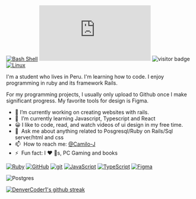 

[![Bash Shell](https://badges.frapsoft.com/bash/v1/bash.png?v=103)](https://github.com/ellerbrock/open-source-badges/)
[![GitHub commits](https://badgen.net/github/commits/Naereen/Strapdown.js)](https://GitHub.com/Naereen/StrapDown.js/commit/)
![visitor badge](https://visitor-badge.glitch.me/badge?page_id=github.com/Camilo-J/Camilo-J&left_text=Visitors)
[![Linux](https://svgshare.com/i/Zhy.svg)](https://svgshare.com/i/Zhy.svg)


I'm a student who lives in Peru. I'm learning how to code. I enjoy programming in ruby and its framework Rails.

For my programming projects, I usually only upload to Github once I make significant progress. My favorite tools for design is Figma. 

- 🔭 I’m currently working on creating websites with rails. 
- 🌱 &nbsp;I’m currently learning Javascript, Typescript and React
- 😀 I like to  code, read, and watch videos of ui design in my free time.
- 💬 &nbsp;Ask me about anything related to Posgresql/Ruby on Rails/Sql server/html and css
- 📫 &nbsp;How to reach me: [@Camilo-J](https://github.com/Camilo-J) 
- ⚡ &nbsp;Fun fact: I :heart: :dog:s, PC Gaming and books

[![Ruby](https://badgen.net/badge/icon/ruby?icon=ruby&label)](https://https://ruby-lang.org/)
[![GitHub](https://badgen.net/badge/icon/github?icon=github&label)](https://github.com)
[![git](https://img.shields.io/badge/--F05032?logo=git&logoColor=ffffff)](http://git-scm.com/)
[![JavaScript](https://img.shields.io/badge/--F7DF1E?logo=javascript&logoColor=000)](https://www.javascript.com/)
[![TypeScript](https://img.shields.io/badge/--3178C6?logo=typescript&logoColor=ffffff)](https://www.typescriptlang.org/)
[![Figma](https://img.shields.io/badge/--F24E1E?logo=figma&logoColor=ffffff)](https://www.figma.com/)


![Postgres](https://img.shields.io/badge/postgres-%23316192.svg?style=for-the-badge&logo=postgresql&logoColor=white)


[![DenverCoder1's github streak](https://github-readme-streak-stats.herokuapp.com/?user=Camilo-J&theme=blue-green)](https://github.com/DenverCoder1/github-readme-streak-stats)






